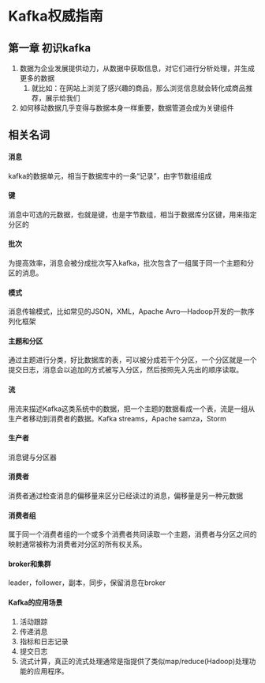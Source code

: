 # Kafka权威指南

## 第一章 初识kafka

1. 数据为企业发展提供动力，从数据中获取信息，对它们进行分析处理，并生成更多的数据
   1. 就比如：在网站上浏览了感兴趣的商品，那么浏览信息就会转化成商品推荐，展示给我们
2. 如何移动数据几乎变得与数据本身一样重要，数据管道会成为关键组件



## 相关名词

#### 消息

kafka的数据单元，相当于数据库中的一条“记录”，由字节数组组成

#### 键

消息中可选的元数据，也就是键，也是字节数组，相当于数据库分区键，用来指定分区的

#### 批次

为提高效率，消息会被分成批次写入kafka，批次包含了一组属于同一个主题和分区的消息。

#### 模式

消息传输模式，比如常见的JSON，XML，Apache Avro—Hadoop开发的一款序列化框架

#### 主题和分区

通过主题进行分类，好比数据库的表，可以被分成若干个分区，一个分区就是一个提交日志，消息会以追加的方式被写入分区，然后按照先入先出的顺序读取。

#### 流

用流来描述Kafka这类系统中的数据，把一个主题的数据看成一个表，流是一组从生产者移动到消费者的数据。Kafka streams，Apache samza，Storm



#### 生产者

消息键与分区器

#### 消费者

消费者通过检查消息的偏移量来区分已经读过的消息，偏移量是另一种元数据

#### 消费者组

属于同一个消费者组的一个或多个消费者共同读取一个主题，消费者与分区之间的映射通常被称为消费者对分区的所有权关系。

#### broker和集群

leader，follower，副本，同步，保留消息在broker



#### Kafka的应用场景

1. 活动跟踪
2. 传递消息
3. 指标和日志记录
4. 提交日志
5. 流式计算，真正的流式处理通常是指提供了类似map/reduce(Hadoop)处理功能的应用程序。





